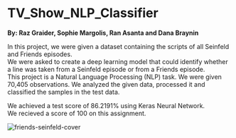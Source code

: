 # TV_Show_NLP_Classifier

**By: Raz Graider, Sophie Margolis, Ran Asanta and Dana Braynin**

In this project, we were given a dataset containing the scripts of all Seinfeld and Friends episodes.<br>
We were asked to create a deep learning model that could identify whether a line was taken from a Seinfeld episode or from a Friends episode.<br>
This project is a Natural Language Processing (NLP) task. We were given 70,405  observations. We analyzed the given data, processed it and classified the samples in the test data.

We achieved a test score of 86.2191% using Keras Neural Network.<br>
We recieved a score of 100 on this assignment.

![friends-seinfeld-cover](https://github.com/DanaBraynin/Advanced_ML_DL_Course_Assignment_2/assets/114236961/3a14796c-ed76-4706-af2e-dfcd78715403)

